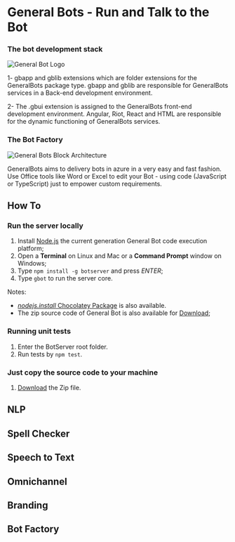 # General Bots - Run and Talk to the Bot

### The bot development stack

![General Bot Logo](https://raw.githubusercontent.com/pragmatismo-io/BotServer/master/docs/images/general-bots-stack.png)




1- gbapp and gblib extensions which are folder extensions for the GeneralBots package type.
gbapp and gblib are responsible for GeneralBots services in a Back-end development environment.

2- The .gbui extension is assigned to the GeneralBots front-end development environment. 
Angular, Riot, React and HTML are responsible for the dynamic functioning of GeneralBots services.

### The Bot Factory

![General Bots Block Architecture](https://raw.githubusercontent.com/pragmatismo-io/BotServer/master/docs/images/general-bots-block-architecture.png)

GeneralBots aims to delivery bots in azure in a very easy and fast fashion. Use Office tools like Word or Excel to edit your Bot - using code (JavaScript or TypeScript) just to empower custom requirements.

## How To

### Run the server locally

1. Install [Node.js](https://www.npmjs.com/get-npm) the current generation General Bot code execution platform;
2. Open a **Terminal** on Linux and Mac or a **Command Prompt** window on Windows;
3. Type `npm install -g botserver` and press *ENTER*;
4. Type `gbot` to run the server core.

Notes:

* [*nodejs.install* Chocolatey Package](https://chocolatey.org/packages/nodejs.install) is also available.
* The zip source code of General Bot is also available for [Download](https://codeload.github.com/pragmatismo-io/BotServer/zip/master);

### Running unit tests

1. Enter the BotServer root folder.
2. Run tests by `npm test`.

### Just copy the source code to your machine

1. [Download](https://codeload.github.com/pragmatismo-io/BotServer/zip/master) the Zip file.

## NLP

## Spell Checker

## Speech to Text

## Omnichannel

## Branding

## Bot Factory
